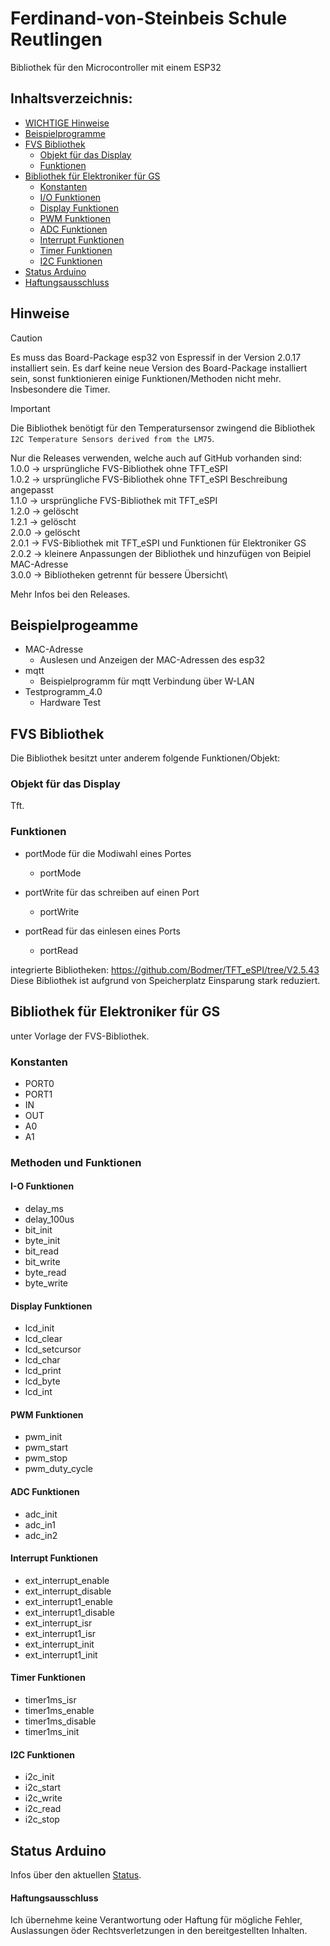 # Ferdinand-von-Steinbeis Schule Reutlingen
Bibliothek für den Microcontroller mit einem ESP32

## Inhaltsverzeichnis:

<!-- toc -->

- [WICHTIGE Hinweise](#hinweise)
- [Beispielprogramme](#beispielprogramme)
- [FVS Bibliothek](#fvs-bibliothek)
  - [Objekt für das Display](#objekt-für-das-display)
  - [Funktionen](#funktionen)
- [Bibliothek für Elektroniker für GS](#bibliothek-für-elektroniker-für-gs)
  - [Konstanten](#konstanten)
  - [I/O Funktionen](#i-o-funktionen)
  - [Display Funktionen](#display-funktionen)
  - [PWM Funktionen](#pwm-funktionen)
  - [ADC Funktionen](#adc-funktionen)
  - [Interrupt Funktionen](#interrupt-funktionen)
  - [Timer Funktionen](#timer-funktionen)
  - [I2C Funktionen](#i2c-funktionen)
- [Status Arduino](#status-arduino)
- [Haftungsausschluss](#haftungsausschluss)

<!-- tocstop -->


## Hinweise
> [!CAUTION]
> Es muss das Board-Package esp32 von Espressif in der Version 2.0.17 installiert sein.
> Es darf keine neue Version des Board-Package installiert sein, sonst funktionieren einige Funktionen/Methoden nicht mehr. Insbesondere die Timer.

>[!IMPORTANT]
>Die Bibliothek benötigt für den Temperatursensor zwingend die Bibliothek `I2C Temperature Sensors derived from the LM75`.

Nur die Releases verwenden, welche auch auf GitHub vorhanden sind:\
1.0.0 -> ursprüngliche FVS-Bibliothek ohne TFT_eSPI\
1.0.2 -> ursprüngliche FVS-Bibliothek ohne TFT_eSPI Beschreibung angepasst\
1.1.0 -> ursprüngliche FVS-Bibliothek mit TFT_eSPI\
1.2.0 -> gelöscht\
1.2.1 -> gelöscht\
2.0.0 -> gelöscht\
2.0.1 -> FVS-Bibliothek mit TFT_eSPI und Funktionen für Elektroniker GS\
2.0.2 -> kleinere Anpassungen der Bibliothek und hinzufügen von Beipiel MAC-Adresse\
3.0.0 -> Bibliotheken getrennt für bessere Übersicht\

Mehr Infos bei den Releases.

## Beispielprogeamme
- MAC-Adresse
  - Auslesen und Anzeigen der MAC-Adressen des esp32
- mqtt
  - Beispielprogramm für mqtt Verbindung über W-LAN
- Testprogramm_4.0
  - Hardware Test


## FVS Bibliothek

Die Bibliothek besitzt unter anderem folgende Funktionen/Objekt:

### Objekt für das Display
Tft.

### Funktionen

- portMode für die Modiwahl eines Portes
  - portMode

- portWrite für das schreiben auf einen Port
  - portWrite

- portRead für das einlesen eines Ports
  - portRead

integrierte Bibliotheken:
https://github.com/Bodmer/TFT_eSPI/tree/V2.5.43
Diese Bibliothek ist aufgrund von Speicherplatz Einsparung stark reduziert.

## Bibliothek für Elektroniker für GS
unter Vorlage der FVS-Bibliothek.

### Konstanten

- PORT0
- PORT1		
- IN		
- OUT		
- A0		
- A1		

### Methoden und Funktionen
#### I-O Funktionen
- delay_ms	
- delay_100us	
- bit_init	
- byte_init	
- bit_read	
- bit_write	
- byte_read	
- byte_write	

#### Display Funktionen
- lcd_init	
- lcd_clear	
- lcd_setcursor	
- lcd_char	
- lcd_print	
- lcd_byte	
- lcd_int	

#### PWM Funktionen
- pwm_init	
- pwm_start	
- pwm_stop	
- pwm_duty_cycle

#### ADC Funktionen
- adc_init	
- adc_in1		
- adc_in2		

#### Interrupt Funktionen
- ext_interrupt_enable	
- ext_interrupt_disable	
- ext_interrupt1_enable	
- ext_interrupt1_disable	
- ext_interrupt_isr	
- ext_interrupt1_isr	
- ext_interrupt_init	
- ext_interrupt1_init	

#### Timer Funktionen
- timer1ms_isr		
- timer1ms_enable		
- timer1ms_disable	
- timer1ms_init		

#### I2C Funktionen
- i2c_init	
- i2c_start	
- i2c_write	
- i2c_read	
- i2c_stop	


## Status Arduino
Infos über den aktuellen [Status](https://downloads.arduino.cc/libraries/logs/github.com/FoltaBozZ/fvs-esp32-bib/).


#### Haftungsausschluss
Ich übernehme keine Verantwortung oder Haftung für mögliche Fehler, Auslassungen öder Rechtsverletzungen in den bereitgestellten Inhalten.
